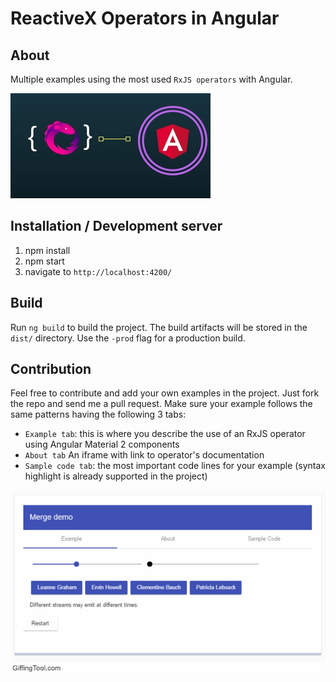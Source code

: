 # ReactiveX Operators in Angular

## About

Multiple examples using the most used `RxJS operators` with Angular.

![GitHub Logo](/src/assets/images/reactive-store-angular-2.jpg)

## Installation / Development server

1. npm install
1. npm start
1. navigate to `http://localhost:4200/`

## Build

Run `ng build` to build the project. The build artifacts will be stored in the `dist/` directory. Use the `-prod` flag for a production build.

## Contribution

Feel free to contribute and add your own examples in the project. Just fork the repo and send me a pull request. Make sure your example follows the same patterns having the following 3 tabs:

* `Example tab`: this is where you describe the use of an RxJS operator using Angular Material 2 components
* `About tab` An iframe with link to operator's documentation
* `Sample code tab`: the most important code lines for your example (syntax highlight is already supported in the project)

![GitHub Logo](/src/assets/images/reactivex-merge.gif)
